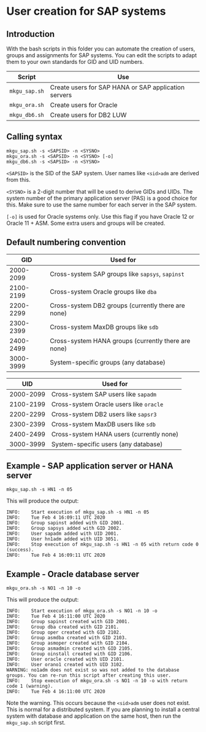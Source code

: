 # User creation for SAP systems
## Introduction
With the bash scripts in this folder you can automate the creation of users, groups and assignments for SAP systems. You can edit the scripts to adapt them to your own standards for GID and UID numbers.

| Script | Use |
| ----------- | ----------- |
| `mkgu_sap.sh` | Create users for SAP HANA or SAP application servers |
| `mkgu_ora.sh` | Create users for Oracle |
| `mkgu_db6.sh` | Create users for DB2 LUW |

## Calling syntax
~~~~
mkgu_sap.sh -s <SAPSID> -n <SYSNO>
mkgu_ora.sh -s <SAPSID> -n <SYSNO> [-o]
mkgu_db6.sh -s <SAPSID> -n <SYSNO>
~~~~

`<SAPSID>` is the SID of the SAP system. User names like `<sid>adm` are derived from this.

`<SYSNO>` is a 2-digit number that will be used to derive GIDs and UIDs. The system number of the primary application server (PAS) is a good choice for this. Make sure to use the same number for each server in the SAP system.

`[-o]` is used for Oracle systems only. Use this flag if you have Oracle 12 or Oracle 11 + ASM. Some extra users and groups will be created.

## Default numbering convention

| GID | Used for |
| ---- | ---- |
| 2000-2099 | Cross-system SAP groups like `sapsys`, `sapinst` |
| 2100-2199 | Cross-system Oracle groups like `dba` |
| 2200-2299 | Cross-system DB2 groups (currently there are none) |
| 2300-2399 | Cross-system MaxDB groups like `sdb` |
| 2400-2499 | Cross-system HANA groups (currently there are none) |
| 3000-3999 | System-specific groups (any database) |

| UID | Used for |
| ---- | ---- |
| 2000-2099 | Cross-system SAP users like `sapadm` |
| 2100-2199 | Cross-system Oracle users like `oracle` |
| 2200-2299 | Cross-system DB2 users like `sapsr3` |
| 2300-2399 | Cross-system MaxDB users like `sdb` |
| 2400-2499 | Cross-system HANA users (currently none) |
| 3000-3999 | System-specific users (any database) |

## Example - SAP application server or HANA server
~~~~
mkgu_sap.sh -s HN1 -n 05
~~~~

This will produce the output:

~~~~
INFO:    Start execution of mkgu_sap.sh -s HN1 -n 05
INFO:    Tue Feb 4 16:09:11 UTC 2020
INFO:    Group sapinst added with GID 2001.
INFO:    Group sapsys added with GID 2002.
INFO:    User sapadm added with UID 2001.
INFO:    User hn1adm added with UID 3051.
INFO:    Stop execution of mkgu_sap.sh -s HN1 -n 05 with return code 0 (success).
INFO:    Tue Feb 4 16:09:11 UTC 2020
~~~~

## Example - Oracle database server
~~~~
mkgu_ora.sh -s NO1 -n 10 -o
~~~~

This will produce the output:

~~~~
INFO:    Start execution of mkgu_ora.sh -s NO1 -n 10 -o
INFO:    Tue Feb 4 16:11:00 UTC 2020
INFO:    Group sapinst created with GID 2001.
INFO:    Group dba created with GID 2101.
INFO:    Group oper created with GID 2102.
INFO:    Group asmdba created with GID 2103.
INFO:    Group asmoper created with GID 2104.
INFO:    Group asmadmin created with GID 2105.
INFO:    Group oinstall created with GID 2106.
INFO:    User oracle created with UID 2101.
INFO:    User orano1 created with UID 3102.
WARNING: no1adm does not exist so was not added to the database groups. You can re-run this script after creating this user.
INFO:    Stop execution of mkgu_ora.sh -s NO1 -n 10 -o with return code 1 (warning).
INFO:    Tue Feb 4 16:11:00 UTC 2020
~~~~

Note the warning. This occurs because the `<sid>adm` user does not exist. This is normal for a distributed system. If you are planning to install a central system with database and application on the same host, then run the `mkgu_sap.sh` script first.